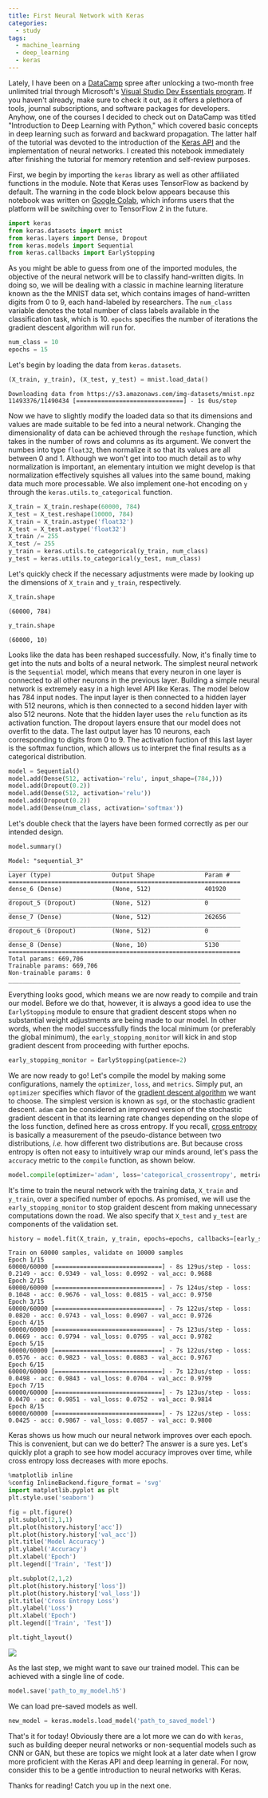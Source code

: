 ```yaml
---
title: First Neural Network with Keras
categories:
  - study
tags:
  - machine_learning
  - deep_learning
  - keras
---
```


Lately, I have been on a [DataCamp] spree after unlocking a two-month free unlimited trial through Microsoft's [Visual Studio Dev Essentials program]. If you haven't already, make sure to check it out, as it offers a plethora of tools, journal subscriptions, and software packages for developers. Anyhow, one of the courses I decided to check out on DataCamp was titled "Introduction to Deep Learning with Python," which covered basic concepts in deep learning such as forward and backward propagation. The latter half of the tutorial was devoted to the introduction of the [Keras API] and the implementation of neural networks. I created this notebook immediately after finishing the tutorial for memory retention and self-review purposes.

First, we begin by importing the `keras` library as well as other affiliated functions in the module. Note that Keras uses TensorFlow as backend by default. The warning in the code block below appears because this notebook was written on [Google Colab], which informs users that the platform will be switching over to TensorFlow 2 in the future. 


```python
import keras
from keras.datasets import mnist
from keras.layers import Dense, Dropout
from keras.models import Sequential
from keras.callbacks import EarlyStopping
```

As you might be able to guess from one of the imported modules, the objective of the neural network will be to classify hand-written digits. In doing so, we will be dealing with a classic in machine learning literature known as the the MNIST data set, which contains images of hand-written digits from 0 to 9, each hand-labeled by researchers. The `num_class` variable denotes the total number of class labels available in the classification task, which is 10. `epochs` specifies the number of iterations the gradient descent algorithm will run for. 


```python
num_class = 10
epochs = 15
```

Let's begin by loading the data from `keras.datasets`.


```python
(X_train, y_train), (X_test, y_test) = mnist.load_data()
```

    Downloading data from https://s3.amazonaws.com/img-datasets/mnist.npz
    11493376/11490434 [==============================] - 1s 0us/step


Now we have to slightly modify the loaded data so that its dimensions and values are made suitable to be fed into a neural network. Changing the dimensionality of data can be achieved through the `reshape` function, which takes in the number of rows and columns as its argument. We convert the numbes into type `float32`, then normalize it so that its values are all between 0 and 1. Although we won't get into too much detail as to why normalization is important, an elementary intuition we might develop is that normalization effectively squishes all values into the same bound, making data much more processable. We also implement one-hot encoding on `y` through the `keras.utils.to_categorical` function.


```python
X_train = X_train.reshape(60000, 784)
X_test = X_test.reshape(10000, 784)
X_train = X_train.astype('float32')
X_test = X_test.astype('float32')
X_train /= 255
X_test /= 255
y_train = keras.utils.to_categorical(y_train, num_class)
y_test = keras.utils.to_categorical(y_test, num_class)
```

Let's quickly check if the necessary adjustments were made by looking up the dimensions of `X_train` and `y_train`, respectively.


```python
X_train.shape
```




    (60000, 784)




```python
y_train.shape
```




    (60000, 10)



Looks like the data has been reshaped successfully. Now, it's finally time to get into the nuts and bolts of a neural network. The simplest neural network is the `Sequential` model, which means that every neuron in one layer is connected to all other neurons in the previous layer. Building a simple neural network is extremely easy in a high level API like Keras. The model below has 784 input nodes. The input layer is then connected to a hidden layer with 512 neurons, which is then connected to a second hidden layer with also 512 neurons. Note that the hidden layer uses the `relu` function as its activation function. The dropout layers ensure that our model does not overfit to the data. The last output layer has 10 neurons, each corresponding to digits from 0 to 9. The activation fuction of this last layer is the softmax function, which allows us to interpret the final results as a categorical distribution. 


```python
model = Sequential()
model.add(Dense(512, activation='relu', input_shape=(784,)))
model.add(Dropout(0.2))
model.add(Dense(512, activation='relu'))
model.add(Dropout(0.2))
model.add(Dense(num_class, activation='softmax'))
```

Let's double check that the layers have been formed correctly as per our intended design. 


```python
model.summary()
```

    Model: "sequential_3"
    _________________________________________________________________
    Layer (type)                 Output Shape              Param #   
    =================================================================
    dense_6 (Dense)              (None, 512)               401920    
    _________________________________________________________________
    dropout_5 (Dropout)          (None, 512)               0         
    _________________________________________________________________
    dense_7 (Dense)              (None, 512)               262656    
    _________________________________________________________________
    dropout_6 (Dropout)          (None, 512)               0         
    _________________________________________________________________
    dense_8 (Dense)              (None, 10)                5130      
    =================================================================
    Total params: 669,706
    Trainable params: 669,706
    Non-trainable params: 0
    _________________________________________________________________


Everything looks good, which means we are now ready to compile and train our model. Before we do that, however, it is always a good idea to use the `EarlyStopping` module to ensure that gradient descent stops when no substantial weight adjustments are being made to our model. In other words, when the model successfully finds the local minimum (or preferably the global minimum), the `early_stopping_monitor` will kick in and stop gradient descent from proceeding with further epochs. 


```python
early_stopping_monitor = EarlyStopping(patience=2)
```

We are now ready to go! Let's compile the model by making some configurations, namely the `optimizer`, `loss`, and `metrics`. Simply put, an `optimizer` specifies which flavor of the [gradient descent algorithm] we want to choose. The simplest version is known as `sgd`, or the stochastic gradient descent. `adam` can be considered an improved version of the stochastic gradient descent in that its learning rate changes depending on the slope of the loss function, defined here as cross entropy. If you recall, [cross entropy] is basically a measurement of the pseudo-distance between two distributions, *i.e.* how different two distributions are. But because cross entropy is often not easy to intuitively wrap our minds around, let's pass the `accuracy` metric to the `compile` function, as shown below.


```python
model.compile(optimizer='adam', loss='categorical_crossentropy', metrics=['accuracy'])
```

It's time to train the neural network with the training data, `X_train` and `y_train`, over a specified number of epochs. As promised, we will use the `early_stopping_monitor` to stop graident descent from making unnecessary computations down the road. We also specify that `X_test` and `y_test` are components of the validation set. 


```python
history = model.fit(X_train, y_train, epochs=epochs, callbacks=[early_stopping_monitor], validation_data=(X_test, y_test))
```

    Train on 60000 samples, validate on 10000 samples
    Epoch 1/15
    60000/60000 [==============================] - 8s 129us/step - loss: 0.2149 - acc: 0.9349 - val_loss: 0.0992 - val_acc: 0.9688
    Epoch 2/15
    60000/60000 [==============================] - 7s 124us/step - loss: 0.1048 - acc: 0.9676 - val_loss: 0.0815 - val_acc: 0.9750
    Epoch 3/15
    60000/60000 [==============================] - 7s 122us/step - loss: 0.0820 - acc: 0.9743 - val_loss: 0.0907 - val_acc: 0.9726
    Epoch 4/15
    60000/60000 [==============================] - 7s 123us/step - loss: 0.0669 - acc: 0.9794 - val_loss: 0.0795 - val_acc: 0.9782
    Epoch 5/15
    60000/60000 [==============================] - 7s 122us/step - loss: 0.0576 - acc: 0.9823 - val_loss: 0.0883 - val_acc: 0.9767
    Epoch 6/15
    60000/60000 [==============================] - 7s 123us/step - loss: 0.0498 - acc: 0.9843 - val_loss: 0.0704 - val_acc: 0.9799
    Epoch 7/15
    60000/60000 [==============================] - 7s 123us/step - loss: 0.0470 - acc: 0.9851 - val_loss: 0.0752 - val_acc: 0.9814
    Epoch 8/15
    60000/60000 [==============================] - 7s 122us/step - loss: 0.0425 - acc: 0.9867 - val_loss: 0.0857 - val_acc: 0.9800


Keras shows us how much our neural network improves over each epoch. This is convenient, but can we do better? The answer is a sure yes. Let's quickly plot a graph to see how model accuracy improves over time, while cross entropy loss decreases with more epochs. 


```python
%matplotlib inline
%config InlineBackend.figure_format = 'svg'
import matplotlib.pyplot as plt
plt.style.use('seaborn')

fig = plt.figure()
plt.subplot(2,1,1)
plt.plot(history.history['acc'])
plt.plot(history.history['val_acc'])
plt.title('Model Accuracy')
plt.ylabel('Accuracy')
plt.xlabel('Epoch')
plt.legend(['Train', 'Test'])

plt.subplot(2,1,2)
plt.plot(history.history['loss'])
plt.plot(history.history['val_loss'])
plt.title('Cross Entropy Loss')
plt.ylabel('Loss')
plt.xlabel('Epoch')
plt.legend(['Train', 'Test'])

plt.tight_layout()
```


<img src="/assets/images/2020-01-15-first-keras_files/2020-01-15-first-keras_23_0.svg">


As the last step, we might want to save our trained model. This can be achieved with a single line of code.


```python
model.save('path_to_my_model.h5')
```

We can load pre-saved models as well.


```python
new_model = keras.models.load_model('path_to_saved_model')
```

That's it for today! Obviously there are a lot more we can do with `keras`, such as building deeper neural networks or non-sequential models such as CNN or GAN, but these are topics we might look at a later date when I grow more proficient with the Keras API and deep learning in general. For now, consider this to be a gentle introduction to neural networks with Keras. 

Thanks for reading! Catch you up in the next one.

[DataCamp]: http://datacamp.com
[Visual Studio Dev Essentials program]: https://visualstudio.microsoft.com/dev-essentials/
[gradient descent algorithm]: https://en.wikipedia.org/wiki/Gradient_descent
[cross entropy]: https://jaketae.github.io/study/information-entropy/
[Keras API]: https://keras.io
[Google Colab]: http://colab.research.google.com
